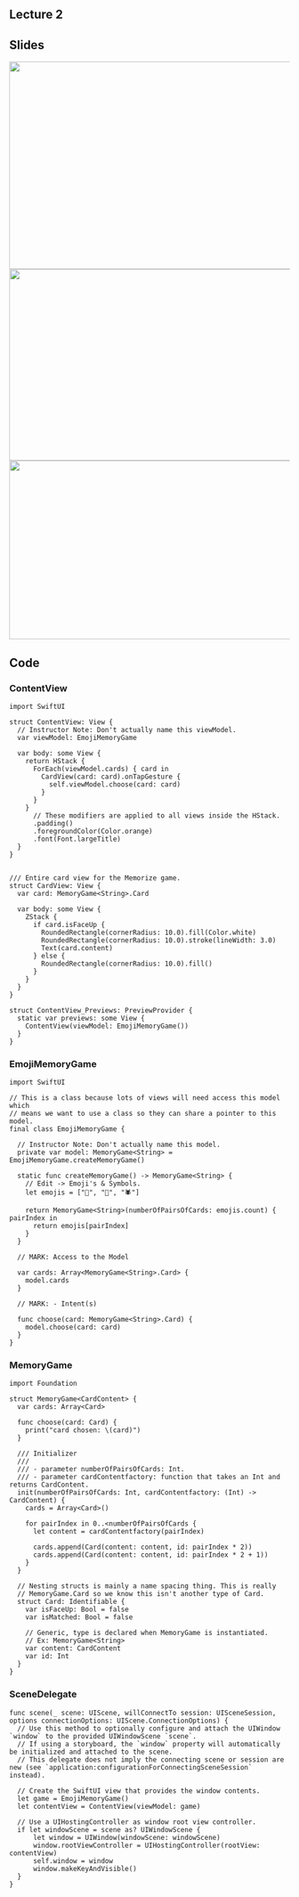 ## Lecture 2

## Slides

<img src="Lecture%202%20-%20MVVM%20and%20the%20Swift%20Type%20System/Slides/MVVM.png" width="660" height="373">


<img src="Lecture%202%20-%20MVVM%20and%20the%20Swift%20Type%20System/Slides/Functions%20as%20Types.png" width="598" height="344">


<img src="https://github.com/dtroupe18/Stanford-CS193p-Developing-Apps-For-iOS/blob/master/Lecture%202%20-%20MVVM%20and%20the%20Swift%20Type%20System/Slides/struct%20vs%20class.png" width="580" height="321">


## Code

### ContentView

    import SwiftUI

    struct ContentView: View {
      // Instructor Note: Don't actually name this viewModel.
      var viewModel: EmojiMemoryGame

      var body: some View {
        return HStack {
          ForEach(viewModel.cards) { card in
            CardView(card: card).onTapGesture {
              self.viewModel.choose(card: card)
            }
          }
        }
          // These modifiers are applied to all views inside the HStack.
          .padding()
          .foregroundColor(Color.orange)
          .font(Font.largeTitle)
      }
    }


    /// Entire card view for the Memorize game.
    struct CardView: View {
      var card: MemoryGame<String>.Card

      var body: some View {
        ZStack {
          if card.isFaceUp {
            RoundedRectangle(cornerRadius: 10.0).fill(Color.white)
            RoundedRectangle(cornerRadius: 10.0).stroke(lineWidth: 3.0)
            Text(card.content)
          } else {
            RoundedRectangle(cornerRadius: 10.0).fill()
          }
        }
      }
    }

    struct ContentView_Previews: PreviewProvider {
      static var previews: some View {
        ContentView(viewModel: EmojiMemoryGame())
      }
    }


### EmojiMemoryGame

    import SwiftUI

    // This is a class because lots of views will need access this model which
    // means we want to use a class so they can share a pointer to this model.
    final class EmojiMemoryGame {

      // Instructor Note: Don't actually name this model.
      private var model: MemoryGame<String> = EmojiMemoryGame.createMemoryGame()

      static func createMemoryGame() -> MemoryGame<String> {
        // Edit -> Emoji's & Symbols.
        let emojis = ["👻", "🎃", "🕷"]

        return MemoryGame<String>(numberOfPairsOfCards: emojis.count) { pairIndex in
          return emojis[pairIndex]
        }
      }

      // MARK: Access to the Model

      var cards: Array<MemoryGame<String>.Card> {
        model.cards
      }

      // MARK: - Intent(s)

      func choose(card: MemoryGame<String>.Card) {
        model.choose(card: card)
      }
    }


### MemoryGame

    import Foundation

    struct MemoryGame<CardContent> {
      var cards: Array<Card>

      func choose(card: Card) {
        print("card chosen: \(card)")
      }

      /// Initializer
      ///
      /// - parameter numberOfPairsOfCards: Int.
      /// - parameter cardContentfactory: function that takes an Int and returns CardContent.
      init(numberOfPairsOfCards: Int, cardContentfactory: (Int) -> CardContent) {
        cards = Array<Card>()

        for pairIndex in 0..<numberOfPairsOfCards {
          let content = cardContentfactory(pairIndex)

          cards.append(Card(content: content, id: pairIndex * 2))
          cards.append(Card(content: content, id: pairIndex * 2 + 1))
        }
      }

      // Nesting structs is mainly a name spacing thing. This is really
      // MemoryGame.Card so we know this isn't another type of Card.
      struct Card: Identifiable {
        var isFaceUp: Bool = false
        var isMatched: Bool = false

        // Generic, type is declared when MemoryGame is instantiated.
        // Ex: MemoryGame<String>
        var content: CardContent
        var id: Int
      }
    }


### SceneDelegate

    func scene(_ scene: UIScene, willConnectTo session: UISceneSession, options connectionOptions: UIScene.ConnectionOptions) {
      // Use this method to optionally configure and attach the UIWindow `window` to the provided UIWindowScene `scene`.
      // If using a storyboard, the `window` property will automatically be initialized and attached to the scene.
      // This delegate does not imply the connecting scene or session are new (see `application:configurationForConnectingSceneSession` instead).

      // Create the SwiftUI view that provides the window contents.
      let game = EmojiMemoryGame()
      let contentView = ContentView(viewModel: game)

      // Use a UIHostingController as window root view controller.
      if let windowScene = scene as? UIWindowScene {
          let window = UIWindow(windowScene: windowScene)
          window.rootViewController = UIHostingController(rootView: contentView)
          self.window = window
          window.makeKeyAndVisible()
      }
    }

